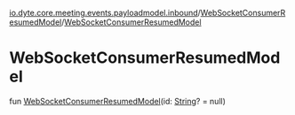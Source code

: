 [io.dyte.core.meeting.events.payloadmodel.inbound](../index.md)/[WebSocketConsumerResumedModel](index.md)/[WebSocketConsumerResumedModel](-web-socket-consumer-resumed-model.md)

# WebSocketConsumerResumedModel


fun [WebSocketConsumerResumedModel](-web-socket-consumer-resumed-model.md)(id: [String](https://kotlinlang.org/api/latest/jvm/stdlib/kotlin/-string/index.html)? = null)
